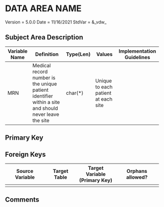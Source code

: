 # DATA AREA NAME
Version = 5.0.0  Date = 11/16/2021 StdVar = &\_vdw\_

## Subject Area Description

| Variable Name | Definition                                                                                           | Type(Len) | Values                                                                                                                                  | Implementation Guidelines |
| ------------- | ---------------------------------------------------------------------------------------------------- | --------- | --------------------------------------------------------------------------------------------------------------------------------------- | ------------------------- |
| MRN           | Medical record number is the unique patient identifier within a site and should never leave the site | char(\*)  | Unique to each patient at each site                                                                                                     |                           |
## Primary Key

## Foreign Keys

|Source Variable|Target Table|Target Variable<br>(Primary Key)|Orphans allowed?|
|---------------|------------|--------------------------------|----------------|
|               |            |                                |                |

## Comments